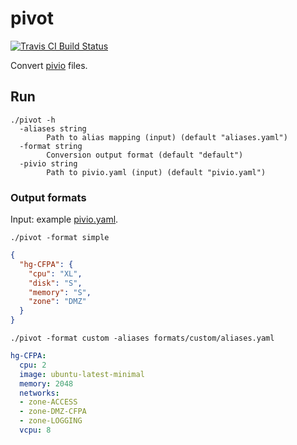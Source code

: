 # pivot

[![Travis CI Build Status](https://travis-ci.org/marthjod/pivot.svg?branch=master)](https://travis-ci.org/marthjod/pivot)

Convert [pivio](https://github.com/pivio/) files.

## Run

```
./pivot -h
  -aliases string
    	Path to alias mapping (input) (default "aliases.yaml")
  -format string
    	Conversion output format (default "default")
  -pivio string
    	Path to pivio.yaml (input) (default "pivio.yaml")
```

### Output formats

Input: example [pivio.yaml](https://github.com/marthjod/pivot/blob/master/pivio.yaml).

```
./pivot -format simple
```
```json
{
  "hg-CFPA": {
    "cpu": "XL",
    "disk": "S",
    "memory": "S",
    "zone": "DMZ"
  }
}
```

```
./pivot -format custom -aliases formats/custom/aliases.yaml
```
```yaml
hg-CFPA:
  cpu: 2
  image: ubuntu-latest-minimal
  memory: 2048
  networks:
  - zone-ACCESS
  - zone-DMZ-CFPA
  - zone-LOGGING
  vcpu: 8
```
